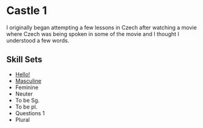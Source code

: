 # Castle 1 
I originally began attempting a few lessons in Czech 
after watching a movie where Czech was being spoken in some of the movie
and I thought I understood a few words. 

## Skill Sets 
* [Hello!](https://github.com/EO4wellness/T-I-L/blob/main/polyglot/la-otra/Czech/Castle1/Hello.md)
* [Masculine](https://github.com/EO4wellness/T-I-L/blob/main/polyglot/la-otra/Czech/Castle1/Masculine.md)
* Feminine 
* Neuter 
* To be Sg. 
* To be pl. 
* Questions 1
* Plural 

